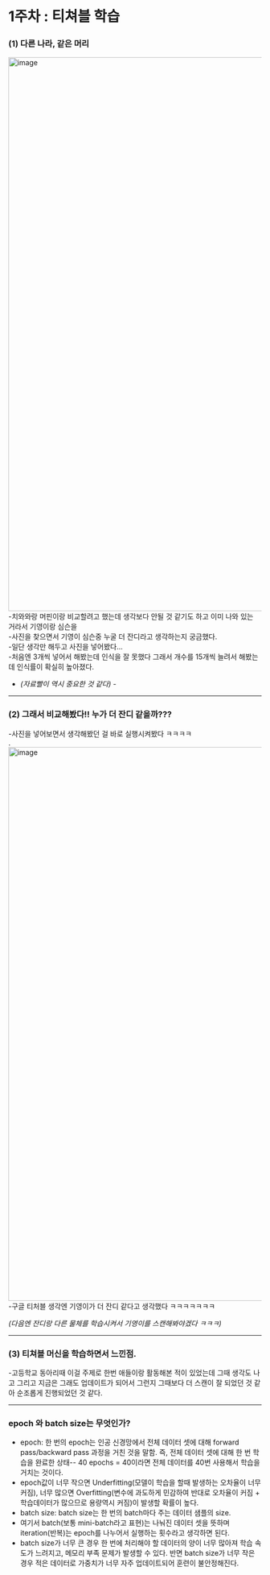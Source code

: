 # 1주차 : 티쳐블 학습
### (1) 다른 나라, 같은 머리
<img width="1100" alt="image" src="https://github.com/sejongsmarcle/2024_Spring_SMARCLE_Snaegi_Study/assets/162942977/a63ccc2c-6aac-4a9a-857e-0a71a13def1d"> 
-치와와랑 머핀이랑 비교할려고 했는데 생각보다 안될 것 같기도 하고 이미 나와 있는 거라서 기영이랑 심슨을 <br>
-사진을 찾으면서 기영이 심슨중 누굴 더 잔디라고 생각하는지 궁금했다.<br>
-일단 생각만 해두고 사진을 넣어봤다... <br> 
-처음엔 3개씩 넣어서 해봤는데 인식을 잘 못했다 그래서 개수를 15개씩 늘려서 해봤는데 인식률이 확실히 높아졌다. <br>

- *(자료빨이 역시 중요한 것 같다)* -
***
### (2) 그래서 비교해봤다!! 누가 더 잔디 같을까???
-사진을 넣어보면서 생각해봤던 걸 바로 실행시켜봤다 ㅋㅋㅋㅋ<br>
.<br>
<img width="1100" alt="image" src="https://github.com/sejongsmarcle/2024_Spring_SMARCLE_Snaegi_Study/assets/162942977/894c3588-0433-4bc4-bedb-7934ddd322ee"><br>
-구글 티처블 생각엔 기영이가 더 잔디 같다고 생각했다 ㅋㅋㅋㅋㅋㅋㅋ

*(다음엔 잔디랑 다른 물체를 학습시켜서 기영이를 스캔해봐야겠다 ㅋㅋㅋ)*
***
### (3) 티쳐블 머신을 학습하면서 느낀점.
-고등학교 동아리때 이걸 주제로 한번 애들이랑 활동해본 적이 있었는데 그때 생각도 나고 그리고 지금은 그래도 업데이트가 되어서 그런지 그때보다 더 스캔이 잘 되었던 것 같아 순조롭게 진행되었던 것 같다.<br>

***
### epoch 와 batch size는 무엇인가?

- epoch: 한 번의 epoch는 인공 신경망에서 전체 데이터 셋에 대해 forward pass/backward pass 과정을 거친 것을 말함. 즉, 전체 데이터 셋에 대해 한 번 학습을 완료한 상태-- 40 epochs = 40이라면 전체 데이터를 40번 사용해서 학습을 거치는 것이다.
- epoch값이 너무 작으면 Underfitting(모델이 학습을 할때 발생하는 오차율이 너무 커짐), 너무 많으면 Overfitting(변수에 과도하게 민감하여 반대로 오차율이 커짐 + 학습데이터가 많으므로 용량역시 커짐)이 발생할 확률이 높다.
- batch size: batch size는 한 번의 batch마다 주는 데이터 샘플의 size.
- 여기서 batch(보통 mini-batch라고 표현)는 나눠진 데이터 셋을 뜻하며 iteration(반복)는 epoch를 나누어서 실행하는 횟수라고 생각하면 된다.
 - batch size가 너무 큰 경우 한 번에 처리해야 할 데이터의 양이 너무 많아져 학습 속도가 느려지고, 메모리 부족 문제가 발생할 수 있다. 반면 batch size가 너무 작은 경우 적은 데이터로 가중치가 너무 자주 업데이트되어 훈련이 불안정해진다.

